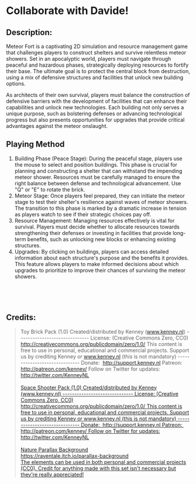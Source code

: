 <p></p>
<h1>Collaborate with Davide!</h1>
<h2>Description:</h2>
<p>Meteor Fort is a captivating 2D simulation and resource management game that challenges players to construct shelters and survive relentless meteor showers. Set in an apocalyptic world, players must navigate through peaceful and hazardous phases, strategically deploying resources to fortify their base. The ultimate goal is to protect the central block from destruction, using a mix of defensive structures and facilities that unlock new building options.
</p>
<p>As architects of their own survival, players must balance the construction of defensive barriers with the development of facilities that can enhance their capabilities and unlock new technologies. Each building not only serves a unique purpose, such as bolstering defenses or advancing technological progress but also presents opportunities for upgrades that provide critical advantages against the meteor onslaught.
</p>
<p><strong></strong></p>
<h2>Playing Method</h2>
<ol><li>Building Phase (Peace Stage): During the peaceful stage, players use the mouse to select and position buildings. This phase is crucial for planning and constructing a shelter that can withstand the impending meteor shower. Resources must be carefully managed to ensure the right balance between defense and technological advancement. Use "Q" or "E" to rotate the brick.</li><li>Meteor Stage: Once players feel prepared, they can initiate the meteor stage to test their shelter's resilience against waves of meteor showers. The transition to this phase is marked by a dramatic increase in tension as players watch to see if their strategic choices pay off.
</li><li>Resource Management: Managing resources effectively is vital for survival. Players must decide whether to allocate resources towards strengthening their defenses or investing in facilities that provide long-term benefits, such as unlocking new blocks or enhancing existing structures.
</li><li>Upgrades: By clicking on buildings, players can access detailed information about each structure's purpose and the benefits it provides. This feature allows players to make informed decisions about which upgrades to prioritize to improve their chances of surviving the meteor showers.
</li></ol><p><br></p>
<p><br></p>
<h2>Credits:</h2>
<blockquote>Toy Brick Pack (1.0)      	Created/distributed by Kenney (<a href="http://www.kenney.nl">www.kenney.nl</a>)      			------------------------------      	License: (Creative Commons Zero, CC0)  	<a href="http://creativecommons.org/publicdomain/zero/1.0/">http://creativecommons.org/publicdomain/zero/1.0/</a>      	This content is free to use in personal, educational and commercial projects.  	Support us by crediting Kenney or <a href="http://www.kenney.nl">www.kenney.nl</a> (this is not mandatory)      			------------------------------      	Donate:  &nbsp;<a href="http://support.kenney.nl">http://support.kenney.nl</a>  	Patreon:&nbsp; <a href="http://patreon.com/kenney/">http://patreon.com/kenney/</a>      	Follow on Twitter for updates:  	<a href="http://twitter.com/KenneyNL">http://twitter.com/KenneyNL<br><br>Space Shooter Pack (1.0)      	Created/distributed by Kenney (www.kenney.nl)      			------------------------------      	License: (Creative Commons Zero, CC0)  	http://creativecommons.org/publicdomain/zero/1.0/      	This content is free to use in personal, educational and commercial projects.  	Support us by crediting Kenney or www.kenney.nl (this is not mandatory)      			------------------------------      	Donate:  &nbsp;http://support.kenney.nl  	Patreon:&nbsp; http://patreon.com/kenney/      	Follow on Twitter for updates:  	http://twitter.com/KenneyNL<br><br>Nature Parallax Background<br>https://raventale.itch.io/parallax-background<br>The elements can be used in both personal and commercial projects (CC0). Credit for anything made with this set isn't necessary but they're really appreciated!</a></blockquote>

